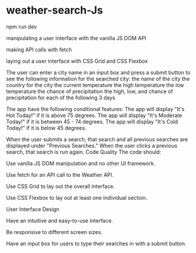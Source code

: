 # weather-search-Js

npm run dev


manipulating a user interface with the vanilla JS DOM API

making API calls with fetch

laying out a user interface with CSS Grid and CSS Flexbox

The user can enter a city name in an input box and press a submit button to see the following information for the searched city:
the name of the city
the country for the city
the current temperature
the high temperature
the low temperature
the chance of precipitation
the high, low, and chance of precipitation for each of the following 3 days

The app have the following conditional features:
The app will display "It's Hot Today!" if it is above 75 degrees.
The app will display "It's Moderate Today!" if it is between 45 - 74 degrees.
The app will display "It's Cold Today!" if it is below 45 degrees.

When the user submits a search, that search and all previous searches are displayed under "Previous Searches." When the user clicks a previous search, that search is run again.
Code Quality
The code should:

Use vanilla JS DOM manipulation and no other UI framework.

Use fetch for an API call to the Weather API.

Use CSS Grid to lay out the overall interface.

Use CSS Flexbox to lay out at least one individual section.

User Interface Design

Have an intuitive and easy-to-use interface.

Be responsive to different screen sizes.

Have an input box for users to type their searches in with a submit button.

